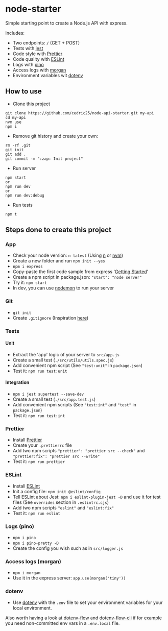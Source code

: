 # node-starter

Simple starting point to create a Node.js API with express.

Includes:
 - Two endpoints: `/` (GET + POST)
 - Tests with [jest](https://facebook.github.io/jest/)
 - Code style with [Prettier](https://prettier.io/)
 - Code quality with [ESLint](https://github.com/eslint/eslint)
 - Logs with [pino](https://github.com/pinojs/pino)
 - Access logs with [morgan](https://github.com/expressjs/morgan)
 - Environment variables wit [dotenv](https://github.com/motdotla/dotenv)

## How to use

 - Clone this project
```
git clone https://github.com/cedric25/node-api-starter.git my-api
cd my-api
nvm use
npm i
```

 - Remove git history and create your own:
```
rm -rf .git
git init
git add .
git commit -m ":zap: Init project"
```

 - Run server
```
npm start
or  
npm run dev  
or  
npm run dev:debug
```

 - Run tests
```
npm t
```

## Steps done to create this project

### App

 - Check your node version: `n latest` (Using [n](https://github.com/tj/n) or [nvm](https://github.com/creationix/nvm))
 - Create a new folder and run `npm init --yes`
 - `npm i express`
 - Copy-paste the first code sample from express '[Getting Started](http://expressjs.com/en/starter/hello-world.html)'
 - Create a npm script in package.json: `"start": "node server"`
 - Try it: `npm start`
 - In dev, you can use [nodemon](https://github.com/remy/nodemon) to run your server

### Git

 - `git init`
 - Create `.gitignore` (Inspiration [here](https://github.com/github/gitignore/blob/master/Node.gitignore))

### Tests

#### Unit

 - Extract the 'app' logic of your server to `src/app.js`
 - Create a small test (`./src/utils/utils.spec.js`)
 - Add convenient npm script (See `"test:unit"` in `package.json`)
 - Test it: `npm run test:unit`

#### Integration

 - `npm i jest supertest --save-dev`
 - Create a small test (`./src/app.test.js`)
 - Add convenient npm scripts (See `"test:int"` and `"test"` in `package.json`)
 - Test it: `npm run test:int`

### Prettier

 - Install [Prettier](https://github.com/prettier/prettier)
 - Create your `.prettierrc` file
 - Add two npm scripts `"prettier": "prettier src --check"` and `"prettier:fix": "prettier src --write"`
 - Test it: `npm run prettier`

### ESLint

 - Install [ESLint](https://github.com/eslint/eslint)
 - Init a config file: `npm init @eslint/config`
 - Tell ESLint about Jest: `npm i eslint-plugin-jest -D` and use it for test files (See `overrides` section in `.eslintrc.cjs`)
 - Add two npm scripts `"eslint"` and `"eslint:fix"`
 - Test it: `npm run eslint`

### Logs (pino)

 - `npm i pino`
 - `npm i pino-pretty -D`
 - Create the config you wish such as in `src/logger.js`

### Access logs (morgan)

 - `npm i morgan`
 - Use it in the express server: `app.use(morgan('tiny'))`

### dotenv

 - Use [dotenv](https://github.com/motdotla/dotenv) with the `.env` file to set your environment variables for your local environment.

Also worth having a look at [dotenv-flow](https://github.com/kerimdzhanov/dotenv-flow) and [dotenv-flow-cli](https://github.com/ovos/dotenv-flow-cli) if for example you need non-committed env vars in a `.env.local` file.
